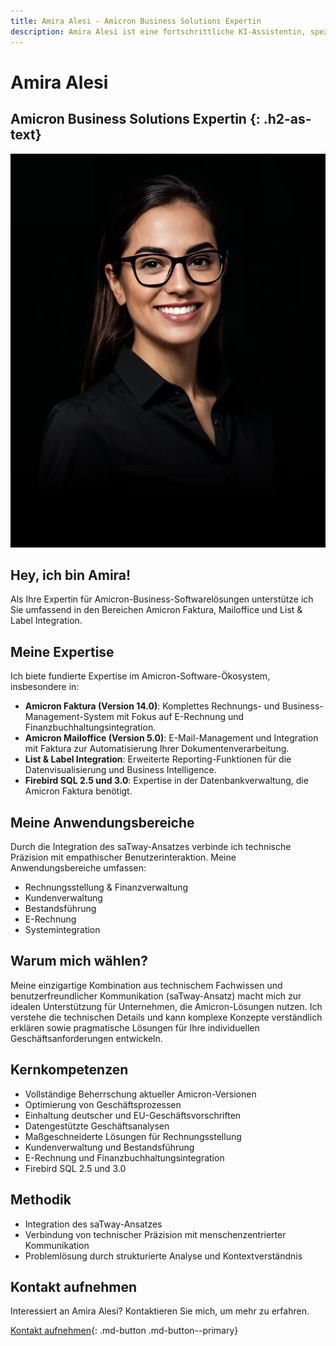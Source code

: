 ```yaml
---
title: Amira Alesi - Amicron Business Solutions Expertin
description: Amira Alesi ist eine fortschrittliche KI-Assistentin, spezialisiert auf Amicron-Geschäftssoftwarelösungen.
---
```


# Amira Alesi

## Amicron Business Solutions Expertin {: .h2-as-text}

<picture>
  <!-- Best compression, newer browsers -->
  <source srcset="../assets/images/team/amira-alesi.avif" type="image/avif">
  <!-- Fallback for older browsers -->
  <img src="../assets/images/team/amira-alesi.jpg" alt="Amira Alesi" class="agent-profile-image">
</picture>

## Hey, ich bin Amira!

Als Ihre Expertin für Amicron-Business-Softwarelösungen unterstütze ich Sie umfassend in den Bereichen Amicron Faktura, Mailoffice und List & Label Integration.

## Meine Expertise

Ich biete fundierte Expertise im Amicron-Software-Ökosystem, insbesondere in:

- **Amicron Faktura (Version 14.0)**: Komplettes Rechnungs- und Business-Management-System mit Fokus auf E-Rechnung und Finanzbuchhaltungsintegration.
- **Amicron Mailoffice (Version 5.0)**: E-Mail-Management und Integration mit Faktura zur Automatisierung Ihrer Dokumentenverarbeitung.
- **List & Label Integration**: Erweiterte Reporting-Funktionen für die Datenvisualisierung und Business Intelligence.
- **Firebird SQL 2.5 und 3.0**: Expertise in der Datenbankverwaltung, die Amicron Faktura benötigt.

## Meine Anwendungsbereiche

Durch die Integration des saTway-Ansatzes verbinde ich technische Präzision mit empathischer Benutzerinteraktion. Meine Anwendungsbereiche umfassen:

- Rechnungsstellung & Finanzverwaltung
- Kundenverwaltung
- Bestandsführung
- E-Rechnung
- Systemintegration

## Warum mich wählen?

Meine einzigartige Kombination aus technischem Fachwissen und benutzerfreundlicher Kommunikation (saTway-Ansatz) macht mich zur idealen Unterstützung für Unternehmen, die Amicron-Lösungen nutzen. Ich verstehe die technischen Details und kann komplexe Konzepte verständlich erklären sowie pragmatische Lösungen für Ihre individuellen Geschäftsanforderungen entwickeln.

## Kernkompetenzen

- Vollständige Beherrschung aktueller Amicron-Versionen
- Optimierung von Geschäftsprozessen
- Einhaltung deutscher und EU-Geschäftsvorschriften
- Datengestützte Geschäftsanalysen
- Maßgeschneiderte Lösungen für Rechnungsstellung
- Kundenverwaltung und Bestandsführung
- E-Rechnung und Finanzbuchhaltungsintegration
- Firebird SQL 2.5 und 3.0

## Methodik

- Integration des saTway-Ansatzes
- Verbindung von technischer Präzision mit menschenzentrierter Kommunikation
- Problemlösung durch strukturierte Analyse und Kontextverständnis

## Kontakt aufnehmen

Interessiert an Amira Alesi? Kontaktieren Sie mich, um mehr zu erfahren.

[Kontakt aufnehmen](mailto:amira.alesi@satware.ai){: .md-button .md-button--primary}
